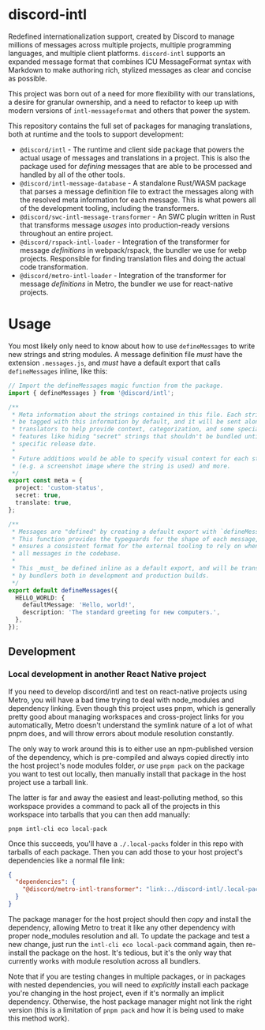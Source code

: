 # discord-intl

Redefined internationalization support, created by Discord to manage millions of messages across multiple projects,
multiple programming languages, and multiple client platforms. `discord-intl` supports an expanded message format that combines ICU
MessageFormat syntax with Markdown to make authoring rich, stylized messages as clear and concise as possible.

This project was born out of a need for more flexibility with our translations, a desire for granular ownership, and a
need to refactor to keep up with modern versions of `intl-messageformat` and others that power the system.

This repository contains the full set of packages for managing translations, both at runtime and the tools to support
development:

- `@discord/intl` - The runtime and client side package that powers the actual usage of messages and translations in
  a project. This is also the package used for _defining_ messages that are able to be processed and handled by all of
  the other tools.
- `@discord/intl-message-database` - A standalone Rust/WASM package that parses a message definition file to extract
  the messages along with the resolved meta information for each message. This is what powers all of the development
  tooling, including the transformers.
- `@discord/swc-intl-message-transformer` - An SWC plugin written in Rust that transforms message _usages_ into
  production-ready versions throughout an entire project.
- `@discord/rspack-intl-loader` - Integration of the transformer for message _definitions_ in webpack/rspack, the
  bundler we use for webp projects. Responsible for finding translation files and doing the actual code transformation.
- `@discord/metro-intl-loader` - Integration of the transformer for message _definitions_ in Metro, the bundler we
  use for react-native projects.

# Usage

You most likely only need to know about how to use `defineMessages` to write new strings and string modules. A message
definition file _must_ have the extension `.messages.js`, and _must_ have a default export that calls `defineMessages`
inline, like this:

```typescript
// Import the defineMessages magic function from the package.
import { defineMessages } from '@discord/intl';

/**
 * Meta information about the strings contained in this file. Each string will
 * be tagged with this information by default, and it will be sent along to
 * translators to help provide context, categorization, and some special
 * features like hiding "secret" strings that shouldn't be bundled until a
 * specific release date.
 *
 * Future additions would be able to specify visual context for each string
 * (e.g. a screenshot image where the string is used) and more.
 */
export const meta = {
  project: 'custom-status',
  secret: true,
  translate: true,
};

/**
 * Messages are "defined" by creating a default export with `defineMessages`.
 * This function provides the typeguards for the shape of each message, and
 * ensures a consistent format for the external tooling to rely on when finding
 * all messages in the codebase.
 *
 * This _must_ be defined inline as a default export, and will be transformed
 * by bundlers both in development and production builds.
 */
export default defineMessages({
  HELLO_WORLD: {
    defaultMessage: 'Hello, world!',
    description: 'The standard greeting for new computers.',
  },
});
```

## Development

### Local development in another React Native project

If you need to develop discord/intl and test on react-native projects using Metro, you will have a bad time trying to
deal with node_modules and dependency linking. Even though this project uses pnpm, which is generally pretty good about
managing workspaces and cross-project links for you automatically, Metro doesn't understand the symlink nature of a lot
of what pnpm does, and will throw errors about module resolution constantly.

The only way to work around this is to either use an npm-published version of the dependency, which is pre-compiled and
always copied directly into the host project's node modules folder, _or_ use `pnpm pack` on the package you want to test
out locally, then manually install that package in the host project use a tarball link.

The latter is far and away the easiest and least-polluting method, so this workspace provides a command to pack all of
the projects in this workspace into tarballs that you can then add manually:

```shell
pnpm intl-cli eco local-pack
```

Once this succeeds, you'll have a `./.local-packs` folder in this repo with tarballs of each package. Then you can add
those to your host project's dependencies like a normal file link:

```json
{
  "dependencies": {
    "@discord/metro-intl-transformer": "link:../discord-intl/.local-packs/discord-metro-intl-transformer-0.0.1.tgz"
  }
}
```

The package manager for the host project should then _copy_ and install the dependency, allowing Metro to treat it like
any other dependency with proper node_modules resolution and all. To update the package and test a new change, just run
the `intl-cli eco local-pack` command again, then re-install the package on the host. It's tedious, but it's the only
way that currently works with module resolution across all bundlers.

Note that if you are testing changes in multiple packages, or in packages with nested dependencies, you will need to
_explicitly_ install each package you're changing in the host project, even if it's normally an implicit dependency.
Otherwise, the host package manager might not link the right version (this is a limitation of `pnpm pack` and how it is
being used to make this method work).
